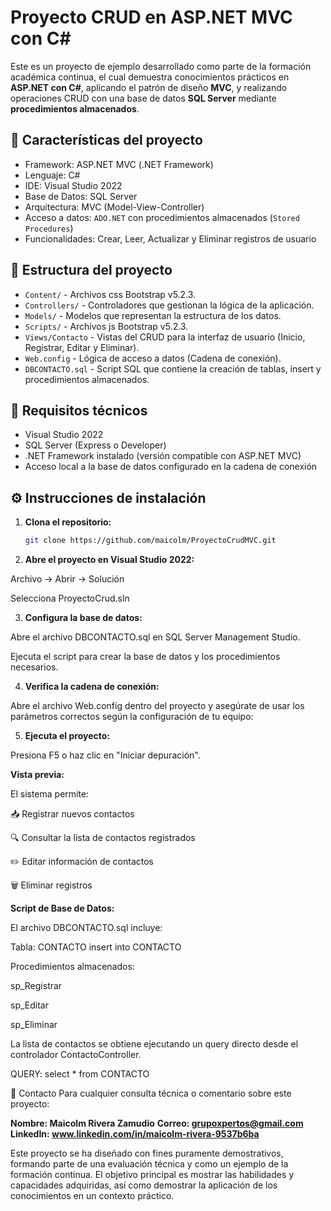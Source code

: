 # Proyecto CRUD en ASP.NET MVC con C#

Este es un proyecto de ejemplo desarrollado como parte de la formación académica continua, el cual demuestra conocimientos prácticos en **ASP.NET con C#**, aplicando el patrón de diseño **MVC**, y realizando operaciones CRUD con una base de datos **SQL Server** mediante **procedimientos almacenados**.

## 📌 Características del proyecto

- Framework: ASP.NET MVC (.NET Framework)
- Lenguaje: C#
- IDE: Visual Studio 2022
- Base de Datos: SQL Server
- Arquitectura: MVC (Model-View-Controller)
- Acceso a datos: `ADO.NET` con procedimientos almacenados (`Stored Procedures`)
- Funcionalidades: Crear, Leer, Actualizar y Eliminar registros de usuario

## 📁 Estructura del proyecto

- `Content/` - Archivos css Bootstrap  v5.2.3.
- `Controllers/` - Controladores que gestionan la lógica de la aplicación.
- `Models/` - Modelos que representan la estructura de los datos.
- `Scripts/` - Archivos js Bootstrap  v5.2.3.
- `Views/Contacto` - Vistas del CRUD para la interfaz de usuario (Inicio, Registrar, Editar y Eliminar).
- `Web.config` - Lógica de acceso a datos (Cadena de conexión).
- `DBCONTACTO.sql` - Script SQL que contiene la creación de tablas, insert y procedimientos almacenados.

## 🧠 Requisitos técnicos

- Visual Studio 2022
- SQL Server (Express o Developer)
- .NET Framework instalado (versión compatible con ASP.NET MVC)
- Acceso local a la base de datos configurado en la cadena de conexión

## ⚙️ Instrucciones de instalación

1. **Clona el repositorio:**

   ```bash
   git clone https://github.com/maicolm/ProyectoCrudMVC.git

2. **Abre el proyecto en Visual Studio 2022:**

Archivo → Abrir → Solución

Selecciona ProyectoCrud.sln

3. **Configura la base de datos:**

Abre el archivo DBCONTACTO.sql en SQL Server Management Studio.

Ejecuta el script para crear la base de datos y los procedimientos necesarios.

4. **Verifica la cadena de conexión:**

Abre el archivo Web.config dentro del proyecto y asegúrate de usar los parámetros correctos según la configuración de tu equipo:

<add name="cadena" providerName="System.Data.SqlClient" connectionString="Data Source=TUSERVER;Initial Catalog=DBCONTACTO;Integrated Security=True" />

5. **Ejecuta el proyecto:**

Presiona F5 o haz clic en "Iniciar depuración".


**Vista previa:**

El sistema permite:

📥 Registrar nuevos contactos

🔍 Consultar la lista de contactos registrados

✏️ Editar información de contactos

🗑️ Eliminar registros

**Script de Base de Datos:**

El archivo DBCONTACTO.sql incluye:

Tabla: CONTACTO
insert into CONTACTO

Procedimientos almacenados:

sp_Registrar

sp_Editar

sp_Eliminar

La lista de contactos se obtiene ejecutando un query directo desde el controlador ContactoController.

QUERY: select * from CONTACTO


🤝 Contacto
Para cualquier consulta técnica o comentario sobre este proyecto:

**Nombre: Maicolm Rivera Zamudio**
**Correo: grupoxpertos@gmail.com**
**LinkedIn: www.linkedin.com/in/maicolm-rivera-9537b6ba**

Este proyecto se ha diseñado con fines puramente demostrativos, formando parte de una evaluación técnica y como un ejemplo de la formación continua. El objetivo principal es mostrar las habilidades y capacidades adquiridas, así como demostrar la aplicación de los conocimientos en un contexto práctico. 
